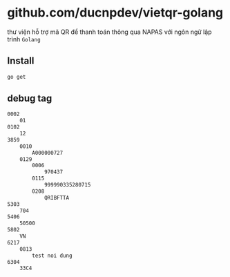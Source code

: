 # github.com/ducnpdev/vietqr-golang
thư viện hỗ trợ mã QR để thanh toán thông qua NAPAS với ngôn ngữ lập trình `Golang`

## Install

```bash
go get
```

## debug tag
```txt
0002
    01
0102
    12
3859
    0010
        A000000727
    0129
        0006
            970437
        0115
            999990335280715
        0208
            QRIBFTTA
5303
    704
5406
    50500
5802
    VN
6217
    0813
        test noi dung
6304
    33C4
```